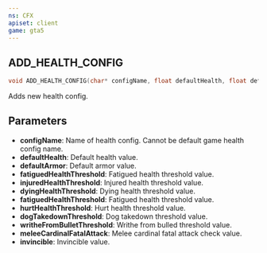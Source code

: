 ```yaml
---
ns: CFX
apiset: client
game: gta5
---
```

## ADD_HEALTH_CONFIG

```c
void ADD_HEALTH_CONFIG(char* configName, float defaultHealth, float defaultArmor, float defaultEndurance, float fatiguedHealthThreshold, float injuredHealthThreshold, float dyingHealthThreshold, float hurtHealthThreshold, float dogTakedownThreshold, float writheFromBulletThreshold, BOOL meleeCardinalFatalAttack, BOOL invincible);
```

Adds new health config.

## Parameters
* **configName**: Name of health config. Cannot be default game health config name.
* **defaultHealth**: Default health value.
* **defaultArmor**: Default armor value.
* **fatiguedHealthThreshold**: Fatigued health threshold value.
* **injuredHealthThreshold**: Injured health threshold value.
* **dyingHealthThreshold**: Dying health threshold value.
* **fatiguedHealthThreshold**: Fatigued health threshold value.
* **hurtHealthThreshold**: Hurt health threshold value.
* **dogTakedownThreshold**: Dog takedown threshold value.
* **writheFromBulletThreshold**: Writhe from bulled threshold value.
* **meleeCardinalFatalAttack**: Melee cardinal fatal attack check value.
* **invincible**: Invincible value.

